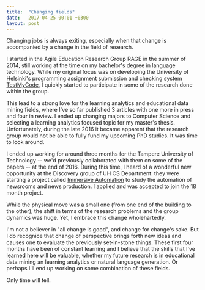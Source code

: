 ```yaml
---
title:  "Changing fields"
date:   2017-04-25 00:01 +0300
layout: post
---
```


Changing jobs is always exiting, especially when that change is accompanied by a change in the field of research.

I started in the Agile Education Research Group RAGE in the summer of 2014, still working at the time on my bachelor's degree in language technology. While my original focus was on developing the University of Helsinki's programming assignment submission and checking system [TestMyCode](http://testmycode.github.io/), I quickly started to participate in some of the research done within the group.

This lead to a strong love for the learning analytics and educational data mining fields, where I've so far published 3 articles with one more in press and four in review. I ended up changing majors to Computer Science and selecting a learning analytics focused topic for my master's thesis. Unfortunately, during the late 2016 it became apparent that the research group would not be able to fully fund my upcoming PhD studies. It was time to look around. 

I ended up working for around three months for the Tampere University of Technology -- we'd previously collaborated with them on some of the papers -- at the end of 2016. During this time, I heard of a wonderful new opportunity at the Discovery group of UH CS Department: they were starting a project called [Immersive Automation](http://immersiveautomation.com/) to study the automation of newsrooms and news production. I applied and was accepted to join the 18 month project.

While the physical move was a small one (from one end of the building to the other), the shift in terms of the research problems and the group dynamics was huge. Yet, I embrace this change wholehartedly.

I'm not a believer in "all change is good", and change for change's sake. But I do recognice that change of perspective brings forth new ideas and causes one to evaluate the previously set-in-stone things. These first four months have been of constant learning and I believe that the skills that I've learned here will be valuable, whether my future research is in educational data mining an learning analytics or natural language generation. Or perhaps I'll end up working on some combination of these fields.

Only time will tell.